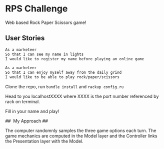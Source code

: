 # RPS Challenge

Web based Rock Paper Scissors game!

User Stories
-------
```sh
As a marketeer
So that I can see my name in lights
I would like to register my name before playing an online game

As a marketeer
So that I can enjoy myself away from the daily grind
I would like to be able to play rock/paper/scissors
```

Clone the repo, run ```bundle install``` and ```rackup config.ru```

Head to you localhostXXXX where XXXX is the port number referenced by rack on terminal. 

Fill in your name and play!

##  My Approach  ##

The computer randomnly samples the three game options each turn. The game mechanics are computed in the Model layer and the Controller links the Presentation layer with the Model. 

